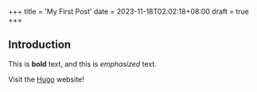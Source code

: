 +++
title = 'My First Post'
date = 2023-11-18T02:02:18+08:00
draft = true
+++

## Introduction

This is **bold** text, and this is *emphasized* text.

Visit the [Hugo](https://gohugo.io) website!
